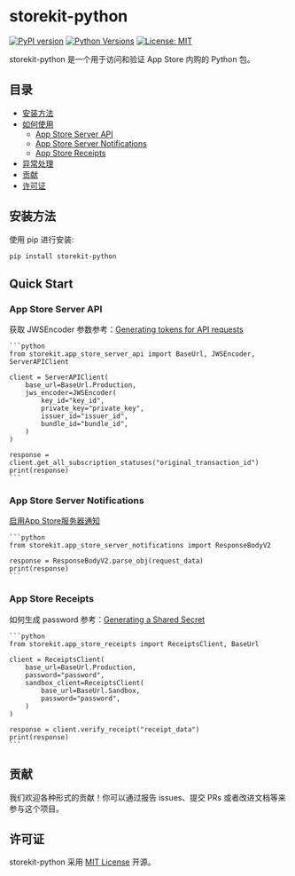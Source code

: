 # storekit-python

[![PyPI version](https://badge.fury.io/py/storekit-python.svg)](https://badge.fury.io/py/storekit-python)
[![Python Versions](https://img.shields.io/pypi/pyversions/storekit-python.svg)](https://pypi.python.org/pypi/storekit-python/)
[![License: MIT](https://img.shields.io/badge/License-MIT-yellow.svg)](https://opensource.org/licenses/MIT)

storekit-python 是一个用于访问和验证 App Store 内购的 Python 包。

## 目录

- [安装方法](#安装方法)
- [如何使用](#如何使用)
    - [App Store Server API](#app-store-server-api)
    - [App Store Server Notifications](#app-store-server-notifications)
    - [App Store Receipts](#app-store-receipts)
- [异常处理](#异常处理)
- [贡献](#贡献)
- [许可证](#许可证)

## 安装方法

使用 pip 进行安装:

```bash
pip install storekit-python
```

## Quick Start

### App Store Server API

获取 JWSEncoder 参数参考：[Generating tokens for API requests](https://developer.apple.com/documentation/appstoreserverapi/generating_tokens_for_api_requests)

    ```python
    from storekit.app_store_server_api import BaseUrl, JWSEncoder, ServerAPIClient

    client = ServerAPIClient(
        base_url=BaseUrl.Production,
        jws_encoder=JWSEncoder(
            key_id="key_id",
            private_key="private_key",
            issuer_id="issuer_id",
            bundle_id="bundle_id",
        )
    )

    response = client.get_all_subscription_statuses("original_transaction_id")
    print(response)
    ```

### App Store Server Notifications

[启用App Store服务器通知](https://developer.apple.com/documentation/appstoreservernotifications/enabling_app_store_server_notifications)

    ```python
    from storekit.app_store_server_notifications import ResponseBodyV2

    response = ResponseBodyV2.parse_obj(request_data)
    print(response)
    ```

### App Store Receipts

如何生成 password 参考：[Generating a Shared Secret](https://developer.apple.com/help/app-store-connect/configure-in-app-purchase-settings/generate-a-shared-secret-to-verify-receipts)

    ```python
    from storekit.app_store_receipts import ReceiptsClient, BaseUrl

    client = ReceiptsClient(
        base_url=BaseUrl.Production,
        password="password",
        sandbox_client=ReceiptsClient(
            base_url=BaseUrl.Sandbox,
            password="password",
        )
    )

    response = client.verify_receipt("receipt_data")
    print(response)
    ```

## 贡献

我们欢迎各种形式的贡献！你可以通过报告 issues、提交 PRs 或者改进文档等来参与这个项目。

## 许可证

storekit-python 采用 [MIT License](https://github.com/xiachufang/storekit-python/blob/main/LICENSE) 开源。
